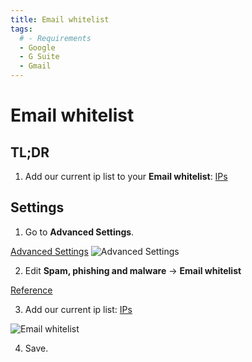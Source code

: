 ```yaml
---
title: Email whitelist
tags:
  # - Requirements
  - Google
  - G Suite
  - Gmail
---
```

# Email whitelist

## TL;DR

1. Add our current ip list to your **Email whitelist**: [IPs](../ips.html#comma-separated)

## Settings

1. Go to **Advanced Settings**.

[Advanced Settings](https://admin.google.com/AdminHome#ServiceSettings/service=email&subtab=filters)
![Advanced Settings](https://cdn.phishx.io/phishx-docs/images/google_admin_05.webp)

2. Edit **Spam, phishing and malware** -> **Email whitelist**

[Reference](https://support.google.com/a/answer/60751)

3. Add our current ip list: [IPs](../ips.html#comma-separated)

![Email whitelist](https://cdn.phishx.io/phishx-docs/images/google_admin_06.webp)

4. Save.
